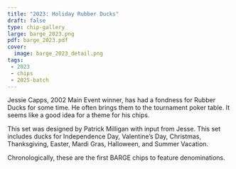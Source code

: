 ```yaml
---
title: "2023: Holiday Rubber Ducks"
draft: false
type: chip-gallery
large: barge_2023.png
pdf: barge_2023.pdf
cover:
  image: barge_2023_detail.png
tags:
 - 2023
 - chips
 - 2025-batch
---
```


Jessie Capps, 2002 Main Event winner, has had a fondness for Rubber Ducks for
some time.  He often brings them to the tournament poker table.  It seems like
a good idea for a theme for his chips.

This set was designed by Patrick Milligan with input from Jesse.
This set includes ducks for Independence Day, Valentine’s Day, Christmas,
Thanksgiving, Easter, Mardi Gras, Halloween, and Summer Vacation.

Chronologically, these are the first BARGE chips to feature denominations.
